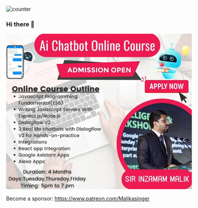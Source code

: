 ![counter](https://en1g1m3zkq5j0aw.m.pipedream.net)





### Hi there 👋

[ ![<your company name> - your punch line](./img/ad.JPG "your punch line goes here")  ]([https://yourcompany.com](https://www.facebook.com/photo?fbid=580931176805719&set=a.319267146305458))

Become a sponsor:
https://www.patreon.com/Malikasinger

<!--
**malikasinger1/malikasinger1** is a ✨ _special_ ✨ repository because its `README.md` (this file) appears on your GitHub profile.

Here are some ideas to get you started:

- 🔭 I’m currently working on ...
- 🌱 I’m currently learning ...
- 👯 I’m looking to collaborate on ...
- 🤔 I’m looking for help with ...
- 💬 Ask me about ...
- 📫 How to reach me: ...
- 😄 Pronouns: ...
- ⚡ Fun fact: ...
-->
